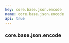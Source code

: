 ```yaml
---
key: core.base.json.encode
name: core.base.json.encode
api: true
---
```


### core.base.json.encode
